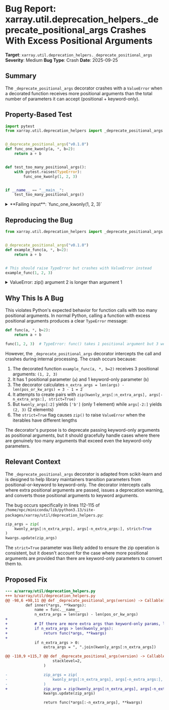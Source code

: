 # Bug Report: xarray.util.deprecation_helpers._deprecate_positional_args Crashes With Excess Positional Arguments

**Target**: `xarray.util.deprecation_helpers._deprecate_positional_args`
**Severity**: Medium
**Bug Type**: Crash
**Date**: 2025-09-25

## Summary

The `_deprecate_positional_args` decorator crashes with a `ValueError` when a decorated function receives more positional arguments than the total number of parameters it can accept (positional + keyword-only).

## Property-Based Test

```python
import pytest
from xarray.util.deprecation_helpers import _deprecate_positional_args


@_deprecate_positional_args("v0.1.0")
def func_one_kwonly(a, *, b=2):
    return a + b


def test_too_many_positional_args():
    with pytest.raises(TypeError):
        func_one_kwonly(1, 2, 3)


if __name__ == "__main__":
    test_too_many_positional_args()
```

<details>

<summary>
**Failing input**: `func_one_kwonly(1, 2, 3)`
</summary>
```
/home/npc/pbt/agentic-pbt/worker_/0/hypo.py:12: FutureWarning: Passing 'b' as positional argument(s) to func_one_kwonly was deprecated in version v0.1.0 and will raise an error two releases later. Please pass them as keyword arguments.
  func_one_kwonly(1, 2, 3)
Traceback (most recent call last):
  File "/home/npc/pbt/agentic-pbt/worker_/0/hypo.py", line 16, in <module>
    test_too_many_positional_args()
    ~~~~~~~~~~~~~~~~~~~~~~~~~~~~~^^
  File "/home/npc/pbt/agentic-pbt/worker_/0/hypo.py", line 12, in test_too_many_positional_args
    func_one_kwonly(1, 2, 3)
    ~~~~~~~~~~~~~~~^^^^^^^^^
  File "/home/npc/miniconda/lib/python3.13/site-packages/xarray/util/deprecation_helpers.py", line 115, in inner
    kwargs.update(zip_args)
    ~~~~~~~~~~~~~^^^^^^^^^^
ValueError: zip() argument 2 is longer than argument 1
```
</details>

## Reproducing the Bug

```python
from xarray.util.deprecation_helpers import _deprecate_positional_args


@_deprecate_positional_args("v0.1.0")
def example_func(a, *, b=2):
    return a + b


# This should raise TypeError but crashes with ValueError instead
example_func(1, 2, 3)
```

<details>

<summary>
ValueError: zip() argument 2 is longer than argument 1
</summary>
```
/home/npc/pbt/agentic-pbt/worker_/0/repo.py:10: FutureWarning: Passing 'b' as positional argument(s) to example_func was deprecated in version v0.1.0 and will raise an error two releases later. Please pass them as keyword arguments.
  example_func(1, 2, 3)
Traceback (most recent call last):
  File "/home/npc/pbt/agentic-pbt/worker_/0/repo.py", line 10, in <module>
    example_func(1, 2, 3)
    ~~~~~~~~~~~~^^^^^^^^^
  File "/home/npc/miniconda/lib/python3.13/site-packages/xarray/util/deprecation_helpers.py", line 115, in inner
    kwargs.update(zip_args)
    ~~~~~~~~~~~~~^^^^^^^^^^
ValueError: zip() argument 2 is longer than argument 1
```
</details>

## Why This Is A Bug

This violates Python's expected behavior for function calls with too many positional arguments. In normal Python, calling a function with excess positional arguments produces a clear `TypeError` message:

```python
def func(a, *, b=2):
    return a + b

func(1, 2, 3)  # TypeError: func() takes 1 positional argument but 3 were given
```

However, the `_deprecate_positional_args` decorator intercepts the call and crashes during internal processing. The crash occurs because:

1. The decorated function `example_func(a, *, b=2)` receives 3 positional arguments: `(1, 2, 3)`
2. It has 1 positional parameter (`a`) and 1 keyword-only parameter (`b`)
3. The decorator calculates `n_extra_args = len(args) - len(pos_or_kw_args) = 3 - 1 = 2`
4. It attempts to create pairs with `zip(kwonly_args[:n_extra_args], args[-n_extra_args:], strict=True)`
5. But `kwonly_args[:2]` yields `['b']` (only 1 element) while `args[-2:]` yields `(2, 3)` (2 elements)
6. The `strict=True` flag causes `zip()` to raise `ValueError` when the iterables have different lengths

The decorator's purpose is to deprecate passing keyword-only arguments as positional arguments, but it should gracefully handle cases where there are genuinely too many arguments that exceed even the keyword-only parameters.

## Relevant Context

The `_deprecate_positional_args` decorator is adapted from scikit-learn and is designed to help library maintainers transition parameters from positional-or-keyword to keyword-only. The decorator intercepts calls where extra positional arguments are passed, issues a deprecation warning, and converts those positional arguments to keyword arguments.

The bug occurs specifically in lines 112-115 of `/home/npc/miniconda/lib/python3.13/site-packages/xarray/util/deprecation_helpers.py`:

```python
zip_args = zip(
    kwonly_args[:n_extra_args], args[-n_extra_args:], strict=True
)
kwargs.update(zip_args)
```

The `strict=True` parameter was likely added to ensure the zip operation is consistent, but it doesn't account for the case where more positional arguments are provided than there are keyword-only parameters to convert them to.

## Proposed Fix

```diff
--- a/xarray/util/deprecation_helpers.py
+++ b/xarray/util/deprecation_helpers.py
@@ -98,6 +98,11 @@ def _deprecate_positional_args(version) -> Callable[[T], T]:
         def inner(*args, **kwargs):
             name = func.__name__
             n_extra_args = len(args) - len(pos_or_kw_args)
+
+            # If there are more extra args than keyword-only params, let Python raise the TypeError
+            if n_extra_args > len(kwonly_args):
+                return func(*args, **kwargs)
+
             if n_extra_args > 0:
                 extra_args = ", ".join(kwonly_args[:n_extra_args])

@@ -110,9 +115,7 @@ def _deprecate_positional_args(version) -> Callable[[T], T]:
                     stacklevel=2,
                 )

-                zip_args = zip(
-                    kwonly_args[:n_extra_args], args[-n_extra_args:], strict=True
-                )
+                zip_args = zip(kwonly_args[:n_extra_args], args[-n_extra_args:])
                 kwargs.update(zip_args)

                 return func(*args[:-n_extra_args], **kwargs)
```